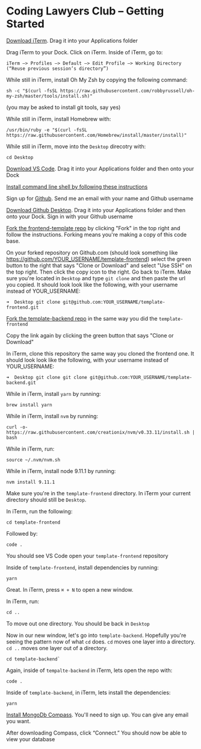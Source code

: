 # Coding Lawyers Club – Getting Started
[Download iTerm](https://www.iterm2.com/). Drag it into your Applications folder

Drag iTerm to your Dock. Click on iTerm. Inside of iTerm, go to:

```
iTerm —> Profiles —> Default —> Edit Profile —> Working Directory (“Reuse previous session’s directory”)
```

While still in iTerm, install Oh My Zsh by copying the following command: 

```
sh -c "$(curl -fsSL https://raw.githubusercontent.com/robbyrussell/oh-my-zsh/master/tools/install.sh)"
```

(you may be asked to install git tools, say yes)

While still in iTerm, install Homebrew with:

```
/usr/bin/ruby -e "$(curl -fsSL https://raw.githubusercontent.com/Homebrew/install/master/install)"
```

While still in iTerm, move into the `Desktop` direcotry with:

```
cd Desktop
```

[Download VS Code](https://code.visualstudio.com/). Drag it into your Applications folder and then onto your Dock

[Install command line shell by following these instructions](https://code.visualstudio.com/docs/setup/mac#_launching-from-the-command-line)

Sign up for [Github](www.github.com). Send me an email with your name and Github username

[Download Github Desktop](https://desktop.github.com/). Drag it into your Applications folder and then onto your Dock. Sign in with your Github username

[Fork the frontend-template repo](https://github.com/dbarabander/template-frontend) by clicking "Fork" in the top right and follow the instructions. Forking means you're making a copy of this code base. 

On your forked repository on Github.com (should look something like https://github.com/YOUR_USERNAME/template-frontend) select the green button to the right that says "Clone or Download" and select "Use SSH" on the top right. Then click the copy icon to the right. Go back to iTerm. Make sure you're located in `Desktop` and type `git clone` and then paste the url you copied. It should look look like the following, with your username instead of YOUR_USERNAME:

```
➜  Desktop git clone git@github.com:YOUR_USERNAME/template-frontend.git
```


[Fork the template-backend repo](https://github.com/dbarabander/template-backend) in the same way you did the `template-frontend`

Copy the link again by clicking the green button that says "Clone or Download"

In iTerm, clone this repository the same way you cloned the frontend one. It should look look like the following, with your username instead of YOUR_USERNAME:

```
➜  Desktop git clone git clone git@github.com:YOUR_USERNAME/template-backend.git
```

While in iTerm, install `yarn` by running:

```
brew install yarn
```

While in iTerm, install `nvm` by running:

```
curl -o- https://raw.githubusercontent.com/creationix/nvm/v0.33.11/install.sh | bash
```

While in iTerm, run:

```
source ~/.nvm/nvm.sh
```

While in iTerm, install node 9.11.1 by running: 

```
nvm install 9.11.1
```

Make sure you're in the `template-frontend` directory. In iTerm your current directory should still be `Desktop`. 

In iTerm, run the following:

```
cd template-frontend
``` 

Followed by:

```
code .
```

You should see VS Code open your `template-frontend` repository

Inside of `template-frontend`, install dependencies by running:

```
yarn
```

Great. In iTerm, press `⌘ + N` to open a new window.

In iTerm, run:

```
cd ..
```

To move out one directory. You should be back in `Desktop`

Now in our new window, let's go into `template-backend`. Hopefully you're seeing the pattern now of what `cd` does. `cd` moves one layer into a directory. `cd ..` moves one layer out of a directory.

```
cd template-backend` 
```

Again, inside of `tempalte-backend` in iTerm, lets open the repo with: 

```
code .
``` 

Inside of `template-backend`, in iTerm, lets install the dependencies:

```
yarn
```

[Install MongoDb Compass](https://www.mongodb.com/download-center?jmp=tutorials&_ga=2.177525221.1936207160.1531960242-451401237.1531960242#compass). You'll need to sign up. You can give any email you want.

After downloading Compass, click “Connect.” You should now be able to view your database
